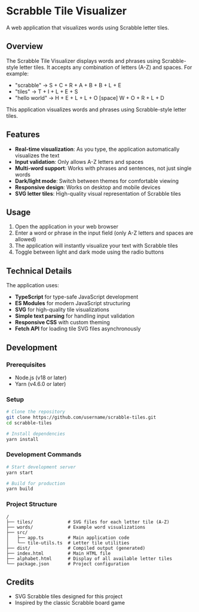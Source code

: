 # Scrabble Tile Visualizer

A web application that visualizes words using Scrabble letter tiles.

## Overview

The Scrabble Tile Visualizer displays words and phrases using Scrabble-style letter tiles. It accepts any combination of letters (A-Z) and spaces. For example:
- "scrabble" → S + C + R + A + B + B + L + E
- "tiles" → T + I + L + E + S
- "hello world" → H + E + L + L + O [space] W + O + R + L + D

This application visualizes words and phrases using Scrabble-style letter tiles.

## Features

- **Real-time visualization**: As you type, the application automatically visualizes the text
- **Input validation**: Only allows A-Z letters and spaces
- **Multi-word support**: Works with phrases and sentences, not just single words
- **Dark/light mode**: Switch between themes for comfortable viewing
- **Responsive design**: Works on desktop and mobile devices
- **SVG letter tiles**: High-quality visual representation of Scrabble tiles

## Usage

1. Open the application in your web browser
2. Enter a word or phrase in the input field (only A-Z letters and spaces are allowed)
3. The application will instantly visualize your text with Scrabble tiles
4. Toggle between light and dark mode using the radio buttons

## Technical Details

The application uses:

- **TypeScript** for type-safe JavaScript development
- **ES Modules** for modern JavaScript structuring
- **SVG** for high-quality tile visualizations
- **Simple text parsing** for handling input validation
- **Responsive CSS** with custom theming
- **Fetch API** for loading tile SVG files asynchronously

## Development

### Prerequisites

- Node.js (v18 or later)
- Yarn (v4.6.0 or later)

### Setup

```bash
# Clone the repository
git clone https://github.com/username/scrabble-tiles.git
cd scrabble-tiles

# Install dependencies
yarn install
```

### Development Commands

```bash
# Start development server
yarn start

# Build for production
yarn build
```

### Project Structure

```
/
├── tiles/             # SVG files for each letter tile (A-Z)
├── words/             # Example word visualizations
├── src/
│   ├── app.ts         # Main application code
│   └── tile-utils.ts  # Letter tile utilities
├── dist/              # Compiled output (generated)
├── index.html         # Main HTML file
├── alphabet.html      # Display of all available letter tiles
└── package.json       # Project configuration
```

## Credits

- SVG Scrabble tiles designed for this project
- Inspired by the classic Scrabble board game